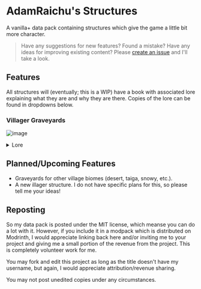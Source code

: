 # AdamRaichu's Structures

A vanilla+ data pack containing structures which give the game a little bit more character.

> Have any suggestions for new features? Found a mistake? Have any ideas for improving existing content? Please [create an issue](https://github.com/AdamRaichu/structures-data-pack/issues) and I'll take a look.

## Features

All structures will (eventually; this is a WIP) have a book with associated lore explaining what they are and why they are there. Copies of the lore can be found in dropdowns below.

### Villager Graveyards

![image](https://user-images.githubusercontent.com/91494019/233235324-c88cd208-db89-491a-8f3e-db360142c3c5.png)

<details>
  <summary>Lore</summary>

Villagers die in much the same way that people do. When a citizen dies and they are able to collect the body, they bring it to one of the graveyards scattered across the world. Unfortunately, the sanctity of the dead is not something evil respects....

**Mausoleums**. Some particularly wealthy villagers paid to have mausoleums built for their remains. Sometimes, even a wandering trader has been given a plot for one, although their architectural tastes are... unusual.

**Technical Information**. The following is technical information regarding drop and generation rates, which some may consider to be spoilers.

<details>
<summary>Double Graves</summary>

Every set of two graves have a 1 in 12 chance of being replaced with a double grave. Double graves will spawn two zombie villagers.
</details>

<!--
<details>
<summary></summary>

</details>
-->

</details>

## Planned/Upcoming Features

- Graveyards for other village biomes (desert, taiga, snowy, etc.).
- A new illager structure. I do not have specific plans for this, so please tell me your ideas!

## Reposting

So my data pack is posted under the MIT license, which meanse you can do a lot with it. However, if you include it in a modpack which is distributed on Modrinth, I would appreciate linking back here and/or inviting me to your project and giving me a small portion of the revenue from the project. This is completely volunteer work for me.

You may fork and edit this project as long as the title doesn't have my username, but again, I would appreciate attribution/revenue sharing.

You may not post unedited copies under any circumstances.
